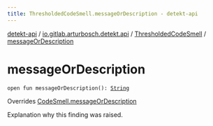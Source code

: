 ```yaml
---
title: ThresholdedCodeSmell.messageOrDescription - detekt-api
---
```


[detekt-api](../../index.html) / [io.gitlab.arturbosch.detekt.api](../index.html) / [ThresholdedCodeSmell](index.html) / [messageOrDescription](./message-or-description.html)

# messageOrDescription

`open fun messageOrDescription(): `[`String`](https://kotlinlang.org/api/latest/jvm/stdlib/kotlin/-string/index.html)

Overrides [CodeSmell.messageOrDescription](../-code-smell/message-or-description.html)

Explanation why this finding was raised.

